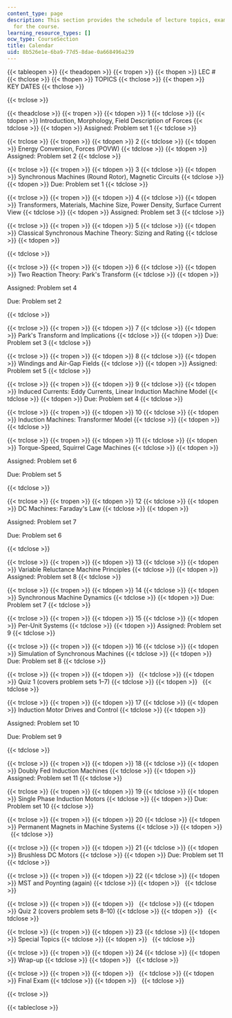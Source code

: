 ```yaml
---
content_type: page
description: This section provides the schedule of lecture topics, exams, and assignments
  for the course.
learning_resource_types: []
ocw_type: CourseSection
title: Calendar
uid: 8b526e1e-6ba9-77d5-8dae-0a668496a239
---
```


{{< tableopen >}}
{{< theadopen >}}
{{< tropen >}}
{{< thopen >}}
LEC #
{{< thclose >}}
{{< thopen >}}
TOPICS
{{< thclose >}}
{{< thopen >}}
KEY DATES
{{< thclose >}}

{{< trclose >}}

{{< theadclose >}}
{{< tropen >}}
{{< tdopen >}}
1
{{< tdclose >}}
{{< tdopen >}}
Introduction, Morphology, Field Description of Forces
{{< tdclose >}}
{{< tdopen >}}
Assigned: Problem set 1
{{< tdclose >}}

{{< trclose >}}
{{< tropen >}}
{{< tdopen >}}
2
{{< tdclose >}}
{{< tdopen >}}
Energy Conversion, Forces (POVW)
{{< tdclose >}}
{{< tdopen >}}
Assigned: Problem set 2
{{< tdclose >}}

{{< trclose >}}
{{< tropen >}}
{{< tdopen >}}
3
{{< tdclose >}}
{{< tdopen >}}
Synchronous Machines (Round Rotor), Magnetic Circuits
{{< tdclose >}}
{{< tdopen >}}
Due: Problem set 1
{{< tdclose >}}

{{< trclose >}}
{{< tropen >}}
{{< tdopen >}}
4
{{< tdclose >}}
{{< tdopen >}}
Transformers, Materials, Machine Size, Power Density, Surface Current View
{{< tdclose >}}
{{< tdopen >}}
Assigned: Problem set 3
{{< tdclose >}}

{{< trclose >}}
{{< tropen >}}
{{< tdopen >}}
5
{{< tdclose >}}
{{< tdopen >}}
Classical Synchronous Machine Theory: Sizing and Rating
{{< tdclose >}}
{{< tdopen >}}



{{< tdclose >}}

{{< trclose >}}
{{< tropen >}}
{{< tdopen >}}
6
{{< tdclose >}}
{{< tdopen >}}
Two Reaction Theory: Park's Transform
{{< tdclose >}}
{{< tdopen >}}


Assigned: Problem set 4

Due: Problem set 2


{{< tdclose >}}

{{< trclose >}}
{{< tropen >}}
{{< tdopen >}}
7
{{< tdclose >}}
{{< tdopen >}}
Park's Transform and Implications
{{< tdclose >}}
{{< tdopen >}}
Due: Problem set 3
{{< tdclose >}}

{{< trclose >}}
{{< tropen >}}
{{< tdopen >}}
8
{{< tdclose >}}
{{< tdopen >}}
Windings and Air-Gap Fields
{{< tdclose >}}
{{< tdopen >}}
Assigned: Problem set 5
{{< tdclose >}}

{{< trclose >}}
{{< tropen >}}
{{< tdopen >}}
9
{{< tdclose >}}
{{< tdopen >}}
Induced Currents: Eddy Currents, Linear Induction Machine Model
{{< tdclose >}}
{{< tdopen >}}
Due: Problem set 4
{{< tdclose >}}

{{< trclose >}}
{{< tropen >}}
{{< tdopen >}}
10
{{< tdclose >}}
{{< tdopen >}}
Induction Machines: Transformer Model
{{< tdclose >}}
{{< tdopen >}}
 
{{< tdclose >}}

{{< trclose >}}
{{< tropen >}}
{{< tdopen >}}
11
{{< tdclose >}}
{{< tdopen >}}
Torque-Speed, Squirrel Cage Machines
{{< tdclose >}}
{{< tdopen >}}


Assigned: Problem set 6

Due: Problem set 5


{{< tdclose >}}

{{< trclose >}}
{{< tropen >}}
{{< tdopen >}}
12
{{< tdclose >}}
{{< tdopen >}}
DC Machines: Faraday's Law
{{< tdclose >}}
{{< tdopen >}}


Assigned: Problem set 7

Due: Problem set 6


{{< tdclose >}}

{{< trclose >}}
{{< tropen >}}
{{< tdopen >}}
13
{{< tdclose >}}
{{< tdopen >}}
Variable Reluctance Machine Principles
{{< tdclose >}}
{{< tdopen >}}
Assigned: Problem set 8
{{< tdclose >}}

{{< trclose >}}
{{< tropen >}}
{{< tdopen >}}
14
{{< tdclose >}}
{{< tdopen >}}
Synchronous Machine Dynamics
{{< tdclose >}}
{{< tdopen >}}
Due: Problem set 7
{{< tdclose >}}

{{< trclose >}}
{{< tropen >}}
{{< tdopen >}}
15
{{< tdclose >}}
{{< tdopen >}}
Per-Unit Systems
{{< tdclose >}}
{{< tdopen >}}
Assigned: Problem set 9
{{< tdclose >}}

{{< trclose >}}
{{< tropen >}}
{{< tdopen >}}
16
{{< tdclose >}}
{{< tdopen >}}
Simulation of Synchronous Machines
{{< tdclose >}}
{{< tdopen >}}
Due: Problem set 8
{{< tdclose >}}

{{< trclose >}}
{{< tropen >}}
{{< tdopen >}}
 
{{< tdclose >}}
{{< tdopen >}}
Quiz 1 (covers problem sets 1–7)
{{< tdclose >}}
{{< tdopen >}}
 
{{< tdclose >}}

{{< trclose >}}
{{< tropen >}}
{{< tdopen >}}
17
{{< tdclose >}}
{{< tdopen >}}
Induction Motor Drives and Control
{{< tdclose >}}
{{< tdopen >}}


Assigned: Problem set 10

Due: Problem set 9


{{< tdclose >}}

{{< trclose >}}
{{< tropen >}}
{{< tdopen >}}
18
{{< tdclose >}}
{{< tdopen >}}
Doubly Fed Induction Machines
{{< tdclose >}}
{{< tdopen >}}
Assigned: Problem set 11
{{< tdclose >}}

{{< trclose >}}
{{< tropen >}}
{{< tdopen >}}
19
{{< tdclose >}}
{{< tdopen >}}
Single Phase Induction Motors
{{< tdclose >}}
{{< tdopen >}}
Due: Problem set 10
{{< tdclose >}}

{{< trclose >}}
{{< tropen >}}
{{< tdopen >}}
20
{{< tdclose >}}
{{< tdopen >}}
Permanent Magnets in Machine Systems
{{< tdclose >}}
{{< tdopen >}}
 
{{< tdclose >}}

{{< trclose >}}
{{< tropen >}}
{{< tdopen >}}
21
{{< tdclose >}}
{{< tdopen >}}
Brushless DC Motors
{{< tdclose >}}
{{< tdopen >}}
Due: Problem set 11
{{< tdclose >}}

{{< trclose >}}
{{< tropen >}}
{{< tdopen >}}
22
{{< tdclose >}}
{{< tdopen >}}
MST and Poynting (again)
{{< tdclose >}}
{{< tdopen >}}
 
{{< tdclose >}}

{{< trclose >}}
{{< tropen >}}
{{< tdopen >}}
 
{{< tdclose >}}
{{< tdopen >}}
Quiz 2 (covers problem sets 8–10)
{{< tdclose >}}
{{< tdopen >}}
 
{{< tdclose >}}

{{< trclose >}}
{{< tropen >}}
{{< tdopen >}}
23
{{< tdclose >}}
{{< tdopen >}}
Special Topics
{{< tdclose >}}
{{< tdopen >}}
 
{{< tdclose >}}

{{< trclose >}}
{{< tropen >}}
{{< tdopen >}}
24
{{< tdclose >}}
{{< tdopen >}}
Wrap-up
{{< tdclose >}}
{{< tdopen >}}
 
{{< tdclose >}}

{{< trclose >}}
{{< tropen >}}
{{< tdopen >}}
 
{{< tdclose >}}
{{< tdopen >}}
Final Exam
{{< tdclose >}}
{{< tdopen >}}
 
{{< tdclose >}}

{{< trclose >}}

{{< tableclose >}}